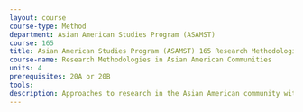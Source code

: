 ```yaml
---
layout: course 
course-type: Method
department: Asian American Studies Program (ASAMST)
course: 165
title: Asian American Studies Program (ASAMST) 165 Research Methodologies in Asian American Communities
course-name: Research Methodologies in Asian American Communities
units: 4
prerequisites: 20A or 20B
tools: 
description: Approaches to research in the Asian American community with emphasis on the San Francisco Bay Area. Problems of research design, measurement, and data collection, processing ,and analysis will be considered.
---
```

